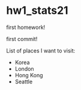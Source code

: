 # hw1_stats21
first homework!

first commit!

List of places I want to visit:
- Korea
- London
- Hong Kong
- Seattle

